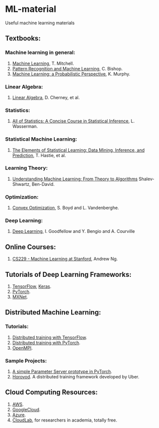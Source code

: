 # ML-material
Useful machine learning materials

## Textbooks:
### Machine learning in general:
1. [Machine Learning](http://www.cs.cmu.edu/afs/cs.cmu.edu/user/mitchell/ftp/mlbook.html), T. Mitchell.
2. [Pattern Recognition and Machine Learning](https://www.microsoft.com/en-us/research/people/cmbishop/#prml-book), C. Bishop.
3. [Machine Learning: a Probabilistic Perspective](https://www.cs.ubc.ca/~murphyk/MLbook/), K. Murphy.
### Linear Algebra:
1. [Linear Algebra](https://www.math.ucdavis.edu/~linear/linear-guest.pdf), D. Cherney, et al.
### Statistics:
1. [All of Statistics: A Concise Course in Statistical Inference](https://www.ic.unicamp.br/~wainer/cursos/1s2013/ml/livro.pdf), L. Wasserman.
### Statistical Machine Learning:
1. [The Elements of Statistical Learning: Data Mining, Inference, and Prediction](https://web.stanford.edu/~hastie/Papers/ESLII.pdf), T. Hastie, et al.
### Learning Theory:
1. [Understanding Machine Learning: From Theory to Algorithms](http://www.cs.huji.ac.il/~shais/UnderstandingMachineLearning/understanding-machine-learning-theory-algorithms.pdf) Shalev-Shwartz, Ben-David.
### Optimization:
1. [Convex Optimization](http://web.stanford.edu/~boyd/cvxbook/), S. Boyd and L. Vandenberghe.
### Deep Learning:
1. [Deep Learning](https://www.deeplearningbook.org/), I. Goodfellow and Y. Bengio and A. Courville
## Online Courses:
1. [CS229 - Machine Learning at Stanford](https://see.stanford.edu/course/cs229), Andrew Ng.

## Tutorials of Deep Learning Frameworks:
1. [TensorFlow](https://www.tensorflow.org/tutorials), [Keras](https://keras.io/).
2. [PyTorch](https://pytorch.org/tutorials/).
3. [MXNet](https://mxnet.apache.org/versions/master/tutorials/index.html).

## Distributed Machine Learning:
### Tutorials:
1. [Distributed training with TensorFlow](https://github.com/tensorflow/tensorflow/tree/master/tensorflow/contrib/distribute).
2. [Distributed training with PyTorch](https://pytorch.org/tutorials/intermediate/dist_tuto.html).
3. [OpenMPI](http://mpitutorial.com/tutorials/).
### Sample Projects:
1. [A simple Parameter Server prototype in PyTorch](https://github.com/hwang595/ps_pytorch).
2. [Horovod](https://github.com/horovod/horovod). A distributed training framework developed by Uber.

## Cloud Computing Resources:
1. [AWS](https://aws.amazon.com/?nc2=h_lg).
2. [GoogleCloud](https://cloud.google.com/).
3. [Azure](https://azure.microsoft.com/en-us/).
4. [CloudLab](https://www.cloudlab.us/), for researchers in academia, totally free.
